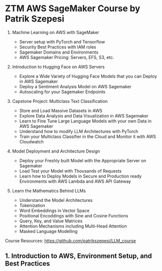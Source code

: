 # ZTM AWS SageMaker Course by Patrik Szepesi

1. Machine Learning on AWS with SageMaker
   - Server setup with PyTorch and Tensorflow
   - Security Best Practices with IAM roles
   - Sagemaker Domains and Environments
   - AWS Sagemaker Pricing: Servers, EFS, S3, etc.

2. Introduction to Hugging Face on AWS Servers
   - Explore a Wide Variety of Hugging Face Models that you can Deploy in AWS Sagemaker
   - Deploy a Sentiment Analysis Model on AWS Sagemaker
   - Autoscaling for your Sagemaker Endpoints

3. Capstone Project: Multiclass Text Classification
   - Store and Load Massive Datasets in AWS
   - Explore Data Analysis and Data Visualization in AWS Sagemaker
   - Learn to Fine Tune Large Language Models with your own Data in AWS Sagemaker
   - Understand how to modify LLM Architectures with PyTorch 
   - Train your Multiclass Classifier in the Cloud and Monitor it with AWS Cloudwatch

4. Model Deployment and Architecture Design
   - Deploy your Freshly built Model with the Appropriate Server on Sagemaker
   - Load Test your Model with Thousands of Requests
   - Learn how to Deploy Models in Secure and Production ready Environments with AWS Lambda and AWS API Gateway

5. Learn the Mathematics Behind LLMs
   - Understand the Model Architectures
   - Tokenization
   - Word Embeddings in Vector Space
   - Positional Encoddings with Sine and Cosine Functions
   - Query, Key, and Value Matrices
   - Attention Mechanisms including Multi-Head Attention
   - Masked Language Modelling 

Course Resources: https://github.com/patrikszepesi/LLM_course


## 1. Introduction to AWS, Environment Setup, and Best Practices


